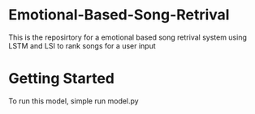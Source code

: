 # Emotional-Based-Song-Retrival

This is the reposirtory for a emotional based song retrival system using LSTM and LSI to rank songs for a user input

# Getting Started
To run this model, simple run model.py
